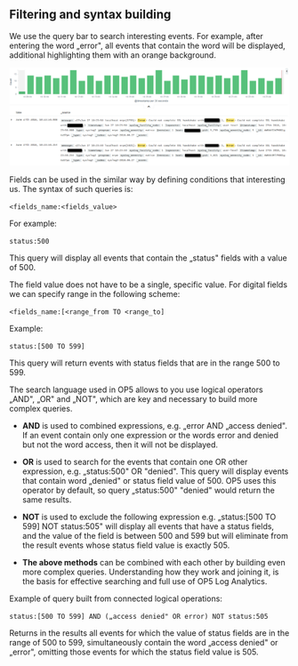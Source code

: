Filtering and syntax building
-----------------------------

We use the query bar to search interesting events. For example, after
entering the word „error", all events that contain the word will be
displayed, additional highlighting them with an orange background.

![](/./media/media/image15_js.png)

Fields can be used in the similar way by defining conditions that
interesting us. The syntax of such queries is:

`<fields_name:<fields_value>`

For example:

`status:500`

This query will display all events that contain the „status" fields 
with a value of 500.

The field value does not have to be a single, specific value. For
digital fields we can specify range in the following scheme:

`<fields_name:[<range_from TO <range_to]` 

Example: 

`status:[500 TO 599]`

This query will return events with status fields that are in the 
range 500 to 599.

The search language used in OP5 allows to you use logical operators
„AND", „OR" and „NOT", which are key and necessary to build more
complex queries.

-   **AND** is used to combined expressions, e.g. „error AND „access
   denied". If an event contain only one expression or the words
   error and denied but not the word access, then it will not be
   displayed.

-   **OR** is used to search for the events that contain one OR other
   expression, e.g. „status:500" OR "denied". This query will display
   events that contain word „denied" or status field value of 500. OP5
   uses this operator by default, so query „status:500" "denied" would
   return the same results.

-   **NOT** is used to exclude the following expression e.g. „status:[500
   TO 599] NOT status:505" will display all events that have a status
   fields, and the value of the field is between 500 and 599 but will
   eliminate from the result events whose status field value is exactly 505.

-   **The above methods** can be combined with each other by building even
   more complex queries. Understanding how they work and joining it, is
   the basis for effective searching and full use of OP5 Log Analytics.
   
   Example of query built from connected logical operations:
   
   `status:[500 TO 599] AND („access denied" OR error) NOT status:505`

Returns in the results all events for which the value of status fields
are in the range of 500 to 599, simultaneously contain the word
„access denied" or „error", omitting those events for which the status
field value is 505.
